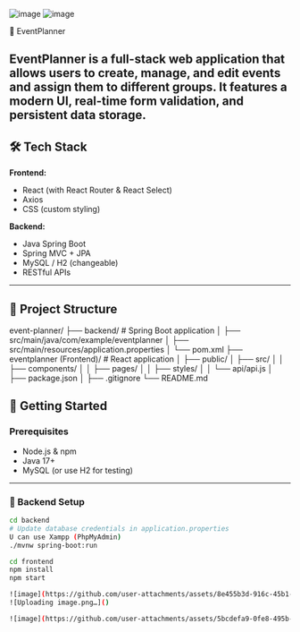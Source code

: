 ![image](https://github.com/user-attachments/assets/1a125283-e50f-4a1e-a098-fbe105405732)
![image](https://github.com/user-attachments/assets/093d2e76-9c8c-40ba-ad9e-daa128e5eb91)

 📅 EventPlanner

EventPlanner is a full-stack web application that allows users to create, manage, and edit events and assign them to different groups. It features a modern UI, real-time form validation, and persistent data storage.
---
## 🛠️ Tech Stack

**Frontend:**
- React (with React Router & React Select)
- Axios
- CSS (custom styling)

**Backend:**
- Java Spring Boot
- Spring MVC + JPA
- MySQL / H2 (changeable)
- RESTful APIs

---

## 📂 Project Structure

event-planner/
├── backend/ # Spring Boot application
│ ├── src/main/java/com/example/eventplanner
│ ├── src/main/resources/application.properties
│ └── pom.xml
├── eventplanner (Frontend)/ # React application
│ ├── public/
│ ├── src/
│ │ ├── components/
│ │ ├── pages/
│ │ ├── styles/
│ │ └── api/api.js
│ ├── package.json
│ 
├── .gitignore
└── README.md


## 🚀 Getting Started

### Prerequisites

- Node.js & npm
- Java 17+
- MySQL (or use H2 for testing)

---
### 🔧 Backend Setup

```bash
cd backend
# Update database credentials in application.properties
U can use Xampp (PhpMyAdmin)
./mvnw spring-boot:run

cd frontend
npm install
npm start

![image](https://github.com/user-attachments/assets/8e455b3d-916c-45b1-b6f1-10db7cce4a4e) ![image](https://github.com/user-attachments/assets/5bcdefa9-0fe8-495b-8b3f-0cbc687f8c7a)![image](https://github.com/user-attachments/assets/8e455b3d-916c-45b1-b6f1-10db7cce4a4e)
![Uploading image.png…]()

![image](https://github.com/user-attachments/assets/5bcdefa9-0fe8-495b-8b3f-0cbc687f8c7a)


